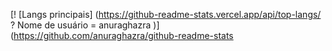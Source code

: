 [! [Langs principais] (https://github-readme-stats.vercel.app/api/top-langs/ ? Nome de usuário = anuraghazra )] (https://github.com/anuraghazra/github-readme-stats
